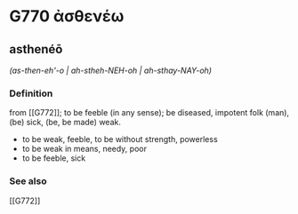 # G770 ἀσθενέω

## asthenéō

_(as-then-eh'-o | ah-stheh-NEH-oh | ah-sthay-NAY-oh)_

### Definition

from [[G772]]; to be feeble (in any sense); be diseased, impotent folk (man), (be) sick, (be, be made) weak.

- to be weak, feeble, to be without strength, powerless
- to be weak in means, needy, poor
- to be feeble, sick

### See also

[[G772]]

